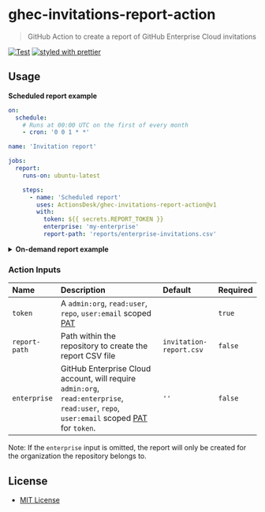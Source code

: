 # ghec-invitations-report-action

> GitHub Action to create a report of GitHub Enterprise Cloud invitations

[![Test](https://github.com/ActionsDesk/ghec-invitations-report-action/workflows/Test/badge.svg)](https://github.com/ActionsDesk/ghec-invitations-report-action/actions?query=workflow%3ATest) [![styled with prettier](https://img.shields.io/badge/styled_with-prettier-ff69b4.svg)](https://github.com/prettier/prettier)

## Usage

**Scheduled report example**

```yml
on:
  schedule:
    # Runs at 00:00 UTC on the first of every month
    - cron: '0 0 1 * *'

name: 'Invitation report'

jobs:
  report:
    runs-on: ubuntu-latest

    steps:
      - name: 'Scheduled report'
        uses: ActionsDesk/ghec-invitations-report-action@v1
        with:
          token: ${{ secrets.REPORT_TOKEN }}
          enterprise: 'my-enterprise'
          report-path: 'reports/enterprise-invitations.csv'
```

<details>
  <summary><strong>On-demand report example</strong></summary>

```yml
on:
  workflow_dispatch:
    inputs:
      enterprise:
        description: 'GitHub Enterprise Cloud account, if omitted the report will target the repository organization only'
        required: false
        default: ''
      report-path:
        description: 'Path to the report file'
        default: 'reports/invitations.csv'
        required: false

name: 'Invitation report'

jobs:
  report:
    runs-on: ubuntu-latest

    steps:
      - name: 'On-demand report'
        uses: ActionsDesk/ghec-invitations-report-action@v1
        with:
          token: ${{ secrets.REPORT_TOKEN }}
          enterprise: ${{ github.event.inputs.enterprise }}
          report-path: ${{ github.event.inputs.report-path }}
```

</details>

### Action Inputs

| Name          | Description                                                                                                                              | Default                 | Required |
| :------------ | :--------------------------------------------------------------------------------------------------------------------------------------- | :---------------------- | :------- |
| `token`       | A `admin:org`, `read:user`, `repo`, `user:email` scoped [PAT]                                                                            |                         | `true`   |
| `report-path` | Path within the repository to create the report CSV file                                                                                 | `invitation-report.csv` | `false`  |
| `enterprise`  | GitHub Enterprise Cloud account, will require `admin:org`, `read:enterprise`, `read:user`, `repo`, `user:email` scoped [PAT] for `token`.  | `''`                    | `false`  |

Note: If the `enterprise` input is omitted, the report will only be created for the organization the repository belongs to.

## License

- [MIT License](./license)

[pat]: https://docs.github.com/en/github/authenticating-to-github/creating-a-personal-access-token 'Personal Access Token'
